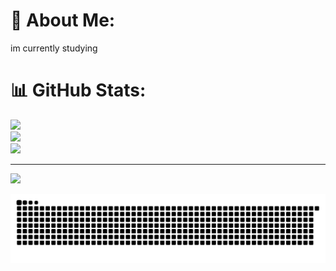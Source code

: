 # 💫 About Me:
im currently studying<br>

# 📊 GitHub Stats:
![](https://github-readme-stats.vercel.app/api?username=albarstring&theme=dark&hide_border=false&include_all_commits=false&count_private=false)<br/>
![](https://nirzak-streak-stats.vercel.app/?user=albarstring&theme=dark&hide_border=false)<br/>
![](https://github-readme-stats.vercel.app/api/top-langs/?username=albarstring&theme=dark&hide_border=false&include_all_commits=false&count_private=false&layout=compact)

---
[![](https://visitcount.itsvg.in/api?id=albarstring&icon=0&color=0)](https://visitcount.itsvg.in)

<!-- Proudly created with GPRM ( https://gprm.itsvg.in ) -->
<img src="https://raw.githubusercontent.com/albarstring/albarstring/output/snake.svg" alt="Snake animation" />

###